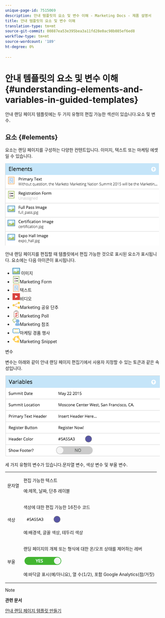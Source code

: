 ```yaml
---
unique-page-id: 7515069
description: 안내 템플릿의 요소 및 변수 이해 - Marketing Docs - 제품 설명서
title: 안내 템플릿의 요소 및 변수 이해
translation-type: tm+mt
source-git-commit: 00887ea53e395bea3a11fd28e0ac98b085ef6ed8
workflow-type: tm+mt
source-wordcount: '189'
ht-degree: 0%

---
```



# 안내 템플릿의 요소 및 변수 이해 {#understanding-elements-and-variables-in-guided-templates}

안내 랜딩 페이지 템플릿에는 두 가지 유형의 편집 가능한 섹션이 있습니다.요소 및 변수.

## 요소  {#elements}

요소는 랜딩 페이지를 구성하는 다양한 컨텐트입니다. 이미지, 텍스트 또는 마케팅 에셋일 수 있습니다.

![](assets/image2015-5-20-14-3a57-3a55.png)

안내 랜딩 페이지를 편집할 때 템플릿에서 편집 가능한 것으로 표시된 요소가 표시됩니다. 요소에는 다음 아이콘이 표시됩니다.

* ![—](assets/image2015-5-20-12-3a30-3a48.png) 이미지
* ![—](assets/image2015-5-20-12-3a31-3a33.png)Marketing Form
* ![—](assets/image2015-5-20-12-3a41-3a21.png)텍스트
* ![—](assets/image2015-5-20-12-3a42-3a47.png)비디오
* ![—](assets/image2015-5-20-12-3a44-3a17.png)Marketing 공유 단추
* ![—](assets/image2015-5-20-12-3a43-3a21.png)Marketing Poll
* ![—](assets/image2015-5-20-12-3a43-3a2.png)Marketing 참조
* ![—](assets/image2015-5-20-12-3a44-3a40.png)마케팅 경품 행사
* ![—](assets/image2015-5-20-12-3a47-3a45.png)Marketing Snippet

변수

변수는 아래와 같이 안내 랜딩 페이지 편집기에서 사용자 지정할 수 있는 토큰과 같은 속성입니다.

![](assets/image2015-5-20-15-3a0-3a2.png)

세 가지 유형의 변수가 있습니다.문자열 변수, 색상 변수 및 부울 변수.

<table> 
 <tbody> 
  <tr> 
   <td>문자열</td> 
   <td><p>편집 가능한 텍스트</p><p>예:제목, 날짜, 단추 레이블</p></td> 
  </tr> 
  <tr> 
   <td>색상</td> 
   <td><p>색상에 대한 편집 가능한 16진수 코드</p><p><img alt="--" src="assets/image2015-5-20-13-3a14-3a57.png" data-linked-resource-id="7515092" data-linked-resource-type="attachment" data-base-url="https://docs.marketo.com" data-linked-resource-container-id="7515069" title="--"></p><p>예:배경색, 글꼴 색상, 테두리 색상</p></td> 
  </tr> 
  <tr> 
   <td>부울</td> 
   <td><p>랜딩 페이지의 개체 또는 형식에 대한 온/오프 상태를 제어하는 레버</p><p><img alt="--" src="assets/image2015-5-20-13-3a14-3a25.png" data-linked-resource-id="7515091" data-linked-resource-type="attachment" data-base-url="https://docs.marketo.com" data-linked-resource-container-id="7515069" title="--"></p><p>예:바닥글 표시(예/아니요), 열 수(1/2), 포함 Google Analytics(참/거짓)</p></td> 
  </tr> 
 </tbody> 
</table>

>[!NOTE]
>
>**관련 문서**
>
>[안내 랜딩 페이지 템플릿 만들기](create-a-guided-landing-page-template.md)

